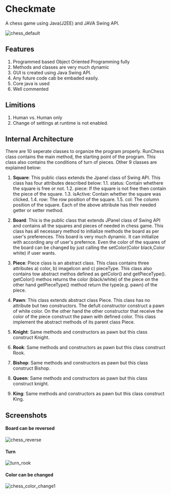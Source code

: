 # Checkmate
A chess game using Java(J2EE) and JAVA Swing API. 

![chess_default](https://cloud.githubusercontent.com/assets/7629427/22406330/d3ddf766-e67b-11e6-99dd-55366ecc50ab.png)

## Features
1. Programmed based Object Oriented Programming fully
2. Methods and classes are very much dynamic
3. GUI is created using Java Swing API.
4. Any future code cab be embaded easily.
5. Core java is used
6. Well commented

## Limitions
1. Human vs. Human only
2. Change of settings at runtime is not enabled.

## Internal Architecture
There are 10 seperate classes to organize the program properly. RunChess class contains the main method, the starting point of the program. This class also contains the conditions of turn of pieces. Other 9 classes are explained below:

1. **Square**: This public class extends the Jpanel class of Swing API. This class has four attributes described below:
	1.1. status: Contain whethere the square is free or not.
	1.2. piece: If the square is not free then contain the piece of the square.
	1.3. isActive: Contain whether the square was clicked.
	1.4. row: The row position of the square.
	1.5. col: The column position of the square.
Each of the above attribute has their needed getter or setter method.

2. **Board**: This is the public class that extends JPanel class of Swing API and contains all the squares and pieces of needed in chess game. This class has all necessary method to initialize methods the board as per user's preferences. This board is very much dynamic. It can initialize with according any of user's prefernce. Even the color of the squares of the board can be changed by just calling the setColor(Color black,Color white) if user wants.

3. **Piece**: Piece class is an abstract class. This class contains three attributes a) color, b) imageIcon and c) pieceType. This class also contains tow abstract methos defined as getColor() and getPieceType(). getColor() methos returns the color (black/white) of the piece on the other hand getPieceType() method return the type(e.g. pawn) of the piece.

4. **Pawn**: This class extends abstract class Piece. This class has no attribute but two constructors. The defult constructor construct a pawn of white color. On the other hand the other constructor that receive the color of the piece construct the pawn with defined color. This class implement the abstract methods of its parent class Piece.

5. **Knight**: Same methods and constructors as pawn but this class construct Knight.

6. **Rook**: Same methods and constructors as pawn but this class construct Rook.

7. **Bishop**: Same methods and constructors as pawn but this class construct Bishop.

8. **Queen**: Same methods and constructors as pawn but this class construct knight.

9. **King**: Same methods and constructors as pawn but this class construct King.

## Screenshots

#### Board can be reversed
![chess_reverse](https://cloud.githubusercontent.com/assets/7629427/22406333/d3e1ec5e-e67b-11e6-803d-b5b4bc26c63f.png)

#### Turn
![turn_rook](https://cloud.githubusercontent.com/assets/7629427/22406331/d3de8b7c-e67b-11e6-82ea-41ac7583a813.png)

#### Color can be changed
![chess_color_change1](https://cloud.githubusercontent.com/assets/7629427/22406329/d3db6b90-e67b-11e6-9bd4-8b8683239217.png)



